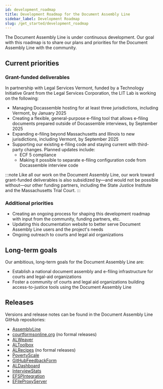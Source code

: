 ```yaml
---
id: development_roadmap
title: Development Roadmap for the Document Assembly Line
sidebar_label: Development Roadmap
slug: /get_started/development_roadmap
---
```


The Document Assembly Line is under continuous development. Our goal with this roadmap is to share our plans and priorities for the Document Assembly Line with the community.

## Current priorities

### Grant-funded deliverables

In partnership with Legal Services Vermont, funded by a Technology Initiative Grant from the Legal Services Corporation, the LIT Lab is working on the following:

* Managing Docassemble hosting for at least three jurisdictions, including Vermont, by January 2025
* Creating a flexible, general-purpose e-filing tool that allows e-filing documents prepared outside of Docassemble interviews, by September 2025
* Expanding e-filing beyond Massachusetts and Illinois to new jurisdictions, including Vermont, by September 2025
* Supporting our existing e-filing code and staying current with third-party changes. Planned updates include:
  * ECF 5 compliance
  * Making it possible to separate e-filing configuration code from Docassemble interview code

:::note
Like all our work on the Document Assembly Line, our work toward grant-funded deliverables is also subsidized by—and would not be possible without—our other funding partners, including the State Justice Institute and the Massachusetts Trial Court.
:::

### Additional priorities

* Creating an ongoing process for shaping this development roadmap with input from the community, funding partners, etc.
* Updating this documentation website to better serve Document Assembly Line users and the project's needs
* Ongoing outreach to courts and legal aid organizations

## Long-term goals

Our ambitious, long-term goals for the Document Assembly Line are:

* Establish a national document assembly and e-filing infrastructure for courts and legal-aid organizations
* Foster a community of courts and legal aid organizations building access-to-justice tools using the Document Assembly Line

## Releases

Versions and release notes can be found in the Document Assembly Line GitHub repositories:

* [AssemblyLine](https://github.com/SuffolkLITLab/docassemble-AssemblyLine/releases)
* [courtformsonline.org](https://github.com/SuffolkLITLab/courtformsonline.org/pulls?q=is%3Apr) (no formal releases)
* [ALWeaver](https://github.com/SuffolkLITLab/docassemble-ALWeaver/releases)
* [ALToolbox](https://github.com/SuffolkLITLab/docassemble-ALToolbox/releases)
* [ALRecipes](https://github.com/SuffolkLITLab/docassemble-ALRecipes/pulls?q=is%3Apr) (no formal releases)
* [PovertyScale](https://github.com/SuffolkLITLab/docassemble-PovertyScale/releases)
* [GitHubFeedbackForm](https://github.com/SuffolkLITLab/docassemble-GithubFeedbackForm/releases)
* [ALDashboard](https://github.com/SuffolkLITLab/docassemble-ALDashboard/releases)
* [InterviewStats](https://github.com/SuffolkLITLab/docassemble-InterviewStats/releases)
* [EFSPIntegration](https://github.com/SuffolkLITLab/docassemble-EFSPIntegration/releases)
* [EFileProxyServer](https://github.com/SuffolkLITLab/EfileProxyServer/releases)